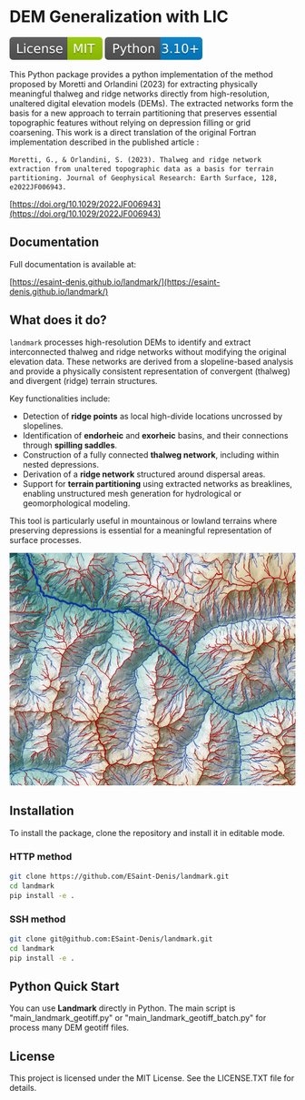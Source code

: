# DEM Generalization with LIC

[![License: MIT](./docs/_static/License-MIT.svg)](./LICENSE.txt)
[![Python](./docs/_static/Python-3.10.svg)](https://www.python.org/)


This Python package provides a python implementation of the method proposed by Moretti and Orlandini (2023) for extracting physically meaningful thalweg and ridge networks directly from high-resolution, unaltered digital elevation models (DEMs). The extracted networks form the basis for a new approach to terrain partitioning that preserves essential topographic features without relying on depression filling or grid coarsening. This work is a direct translation of the original Fortran implementation described in the published article :



```{note}
Moretti, G., & Orlandini, S. (2023). Thalweg and ridge network extraction from unaltered topographic data as a basis for terrain partitioning. Journal of Geophysical Research: Earth Surface, 128, e2022JF006943. 
```
[https://doi.org/10.1029/2022JF006943](https://doi.org/10.1029/2022JF006943)


## Documentation

Full documentation is available at:

[https://esaint-denis.github.io/landmark/](https://esaint-denis.github.io/landmark/)

## What does it do?

`landmark` processes high-resolution DEMs to identify and extract interconnected thalweg and ridge networks without modifying the original elevation data. These networks are derived from a slopeline-based analysis and provide a physically consistent representation of convergent (thalweg) and divergent (ridge) terrain structures.

Key functionalities include:
- Detection of **ridge points** as local high-divide locations uncrossed by slopelines.
- Identification of **endorheic** and **exorheic** basins, and their connections through **spilling saddles**.
- Construction of a fully connected **thalweg network**, including within nested depressions.
- Derivation of a **ridge network** structured around dispersal areas.
- Support for **terrain partitioning** using extracted networks as breaklines, enabling unstructured mesh generation for hydrological or geomorphological modeling.

This tool is particularly useful in mountainous or lowland terrains where preserving depressions is essential for a meaningful representation of surface processes.


![Exemple of Thalweg and Ridge Network extraction](docs/images/extraction_zone_O1.png)

## Installation

To install the package, clone the repository and install it in editable mode.

### HTTP method

```bash
git clone https://github.com/ESaint-Denis/landmark.git
cd landmark
pip install -e .
```

### SSH method

```bash
git clone git@github.com:ESaint-Denis/landmark.git
cd landmark
pip install -e .
```


## Python Quick Start

You can use **Landmark** directly in Python. The main script is "main_landmark_geotiff.py" or "main_landmark_geotiff_batch.py" for process many DEM geotiff files.


## License

This project is licensed under the MIT License. See the LICENSE.TXT file for details.